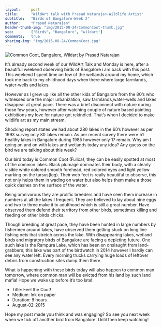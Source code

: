 ```yaml
---
layout:     post
title:      "WildArt talk with Prasad Natarajan-Wildlife Artist"
subtitle:   "Birds of Bangalore-Week 2"
author:     "Prasad Natarajan"
header-thumb-img: "img/2015-08-24/CommonCoot-thumb.jpg"
seo: 		["Birds", "Bangalore", "wildart"]
comments:   true
sharing-img: "img/2015-08-24/CommonCoot.jpg"
---
```



<img src="{{ site.baseurl }}/img/2015-08-24/CommonCoot.jpg" alt="Common Coot, Bangalore, Wildart by Prasad Natarajan">

<p>
It’s already second week of our WildArt Talk and Monday is here, after a beautiful weekend observing birds of Bangalore i am back with this post. This weekend I spent time on few of the wetlands around my home, which took me back to my childhood days when there where large farmlands, water-wells and lakes.
</p>

<p>
However as I grew up like all the other kids of Bangalore from the 80’s who witnessed one the major urbanization, saw farmlands,water-wells and lakes disappear at great pace. There was a brief disconnect with nature during those few years, however after watching couple of nature based painting exhibitions my love for nature got rekindled. That’s when I decided to make wildlife art as my main stream.
</p>

<p>
Shocking report states we had about 280 lakes in the 60’s however as per 1993 survey only 80 lakes remain. As per recent survey there were 51 healthy lakes in Bangalore during 1985 however only 17 remain. Why am I going on and on with lakes and wetlands today any idea? Any guess on the bird we are talking about this week?
</p>

<p>
Our bird today is Common Coot (Fulica), they can be easily spotted at most of the common lakes. Black plumage dominates their body, with a clearly visible white colored smooth forehead, red colored eyes and light yellow marking on the tarsus(leg). Their web feet is really beautiful to observe, this not only helps them in wading on water but also helps them make a those quick dashes on the surface of the water.
</p>

<p>
Being omnivorous they are prolific breeders and have seen them increase in numbers at all the lakes I frequent. They are believed to lay about nine eggs and two to three make it to adulthood which is still a great number. Have observed them defend their territory from other birds, sometimes killing and feeding on other birds chicks.
</p>

<p>
Though breeding at great pace, they have been hunted in large numbers by fishermen around lakes, have observed them getting stuck on long line fishing nets that stretch across the lake. With disappearing lakes, wetland birds and migratory birds of Bangalore are facing a depleting future. One such lake is the Rampura Lake, which has been on onslaught from land-grabbers; this lake was part of the birdwatch in 2014 however I hardly can see any water left. Every morning trucks carrying huge loads of leftover debris from construction sites dump them there. 
</p>

<p>
What is happening with these birds today will also happen to common man tomorrow, where common man will be evicted from his land by such land mafia! Hope we wake up before it’s too late!
</p>


<p>
	<ul>
		 <li>Title: Feel the Coot! </li>
		 <li>Medium: Ink on paper</li>
		 <li>Duration: 8 hours</li>
		 <li>August-02-2015</li>
 	</ul>
</p>

<p>
Hope my post made you think and was engaging?  So see you next week when we tick off another bird from Bangalore. Until then keep watching!
</p>